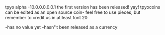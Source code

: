 tpyo alpha -10.0.0.0.0.0.1
the first version has been released! yay!
tpyocoins can be edited as an open source coin- feel free to use pieces, but remember to credit us in at least font 20

-has no value yet
-hasn''t been released as a currency
